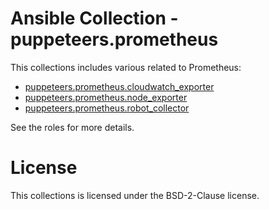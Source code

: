 # Ansible Collection - puppeteers.prometheus

This collections includes various related to Prometheus:

* [puppeteers.prometheus.cloudwatch_exporter](roles/cloudwatch_exporter/README.md)
* [puppeteers.prometheus.node_exporter](roles/node_exporter/README.md)
* [puppeteers.prometheus.robot_collector](roles/robot_collector/README.md)

See the roles for more details.

# License

This collections is licensed under the BSD-2-Clause license.
